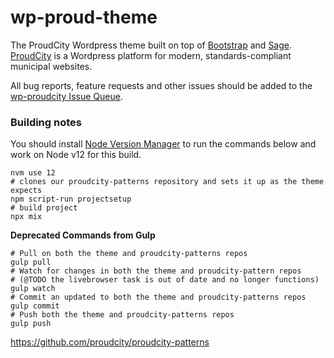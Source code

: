 # wp-proud-theme
The ProudCity Wordpress theme built on top of [Bootstrap](http://getbootstrap.com) and [Sage](https://roots.io/sage/). [ProudCity](http://proudcity.com) is a Wordpress platform for modern, standards-compliant municipal websites.

All bug reports, feature requests and other issues should be added to the [wp-proudcity Issue Queue](https://github.com/proudcity/wp-proudcity/issues).


### Building notes
You should install [Node Version Manager](https://github.com/nvm-sh/nvm) to run
the commands below and work on Node v12 for this build.

```
nvm use 12
# clones our proudcity-patterns repository and sets it up as the theme expects
npm script-run projectsetup
# build project
npx mix
```

**Deprecated Commands from Gulp**
```
# Pull on both the theme and proudcity-patterns repos
gulp pull
# Watch for changes in both the theme and proudcity-pattern repos
# (@TODO the livebrowser task is out of date and no longer functions)
gulp watch
# Commit an updated to both the theme and proudcity-patterns repos
gulp commit
# Push both the theme and proudcity-patterns repos
gulp push
```
https://github.com/proudcity/proudcity-patterns
